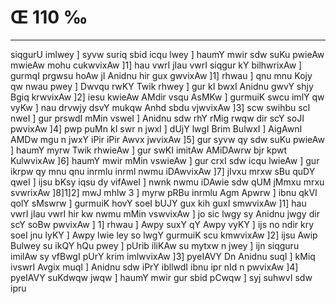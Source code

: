 # Œ 110 ‰
---
siqgurU imlwey ] syvw suriq sbid icqu lwey ] haumY mwir sdw suKu
pwieAw mwieAw mohu cukwvixAw ]1] hau vwrI jIau vwrI siqgur kY
bilhwrixAw ] gurmqI prgwsu hoAw jI Anidnu hir gux gwvixAw ]1]
rhwau ] qnu mnu Kojy qw nwau pwey ] Dwvqu rwKY Twik rhwey ] gur kI bwxI
Anidnu gwvY shjy Bgiq krwvixAw ]2] iesu kwieAw AMdir vsqu AsMKw
] gurmuiK swcu imlY qw vyKw ] nau drvwjy dsvY mukqw Anhd sbdu
vjwvixAw ]3] scw swihbu scI nweI ] gur prswdI mMin vsweI ]
Anidnu sdw rhY rMig rwqw dir scY soJI pwvixAw ]4] pwp puMn kI swr n
jwxI ] dUjY lwgI Brim BulwxI ] AigAwnI AMDw mgu n jwxY iPir iPir
Awvx jwvixAw ]5] gur syvw qy sdw suKu pwieAw ] haumY myrw Twik
rhwieAw ] gur swKI imitAw AMiDAwrw bjr kpwt KulwvixAw ]6] haumY
mwir mMin vswieAw ] gur crxI sdw icqu lwieAw ] gur ikrpw qy mnu qnu
inrmlu inrml nwmu iDAwvixAw ]7] jIvxu mrxw sBu quDY qweI ] ijsu
bKsy iqsu dy vifAweI ] nwnk nwmu iDAwie sdw qUM jMmxu mrxu svwrixAw
]8]1]2] mwJ mhlw 3 ] myrw pRBu inrmlu Agm Apwrw ] ibnu qkVI
qolY sMswrw ] gurmuiK hovY soeI bUJY gux kih guxI smwvixAw ]1] hau vwrI
jIau vwrI hir kw nwmu mMin vswvixAw ] jo sic lwgy sy Anidnu jwgy dir
scY soBw pwvixAw ] 1] rhwau ] Awpy suxY qY Awpy vyKY ] ijs no ndir kry
soeI jnu lyKY ] Awpy lwie ley so lwgY gurmuiK scu kmwvixAw ]2] ijsu
Awip Bulwey su ikQY hQu pwey ] pUrib iliKAw su mytxw n jwey ] ijn
siqguru imilAw sy vfBwgI pUrY krim imlwvixAw ]3] pyeIAVY Dn
Anidnu suqI ] kMiq ivswrI Avgix muqI ] Anidnu sdw iPrY ibllwdI
ibnu ipr nId n pwvixAw ]4] pyeIAVY suKdwqw jwqw ] haumY mwir gur
sbid pCwqw ] syj suhwvI sdw ipru
####
